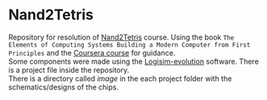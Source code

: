 # Nand2Tetris  
Repository for resolution of [Nand2Tetris](https://www.nand2tetris.org/) course. Using the book ``The Elements of Computing Systems Building a Modern Computer from First Principles`` and the 
[Coursera course](https://www.coursera.org/learn/build-a-computer) for guidance.  
Some components were made using the [Logisim-evolution](https://github.com/logisim-evolution/logisim-evolution#logisim-evolution) software. There is a project file inside the repository.  
There is a directory called *image* in the each project folder with the schematics/designs of the chips.